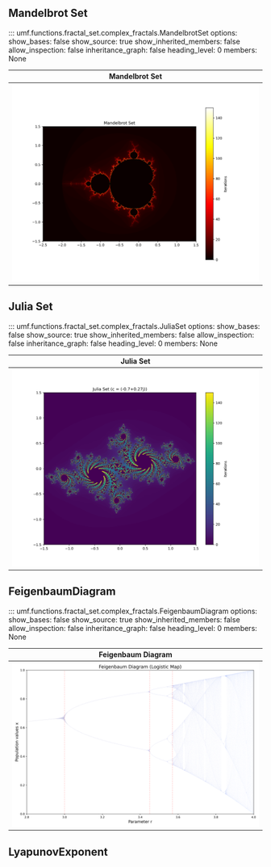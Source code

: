 ## Mandelbrot Set

<!-- prettier-ignore -->
::: umf.functions.fractal_set.complex_fractals.MandelbrotSet
    options:
        show_bases: false
        show_source: true
        show_inherited_members: false
        allow_inspection: false
        inheritance_graph: false
        heading_level: 0
        members: None

|                      Mandelbrot Set                       |
| :-------------------------------------------------------: |
| ![MandelBrotSet](../../../extra/images/MandelbrotSet.png) |

## Julia Set

<!-- prettier-ignore -->
::: umf.functions.fractal_set.complex_fractals.JuliaSet
    options:
        show_bases: false
        show_source: true
        show_inherited_members: false
        allow_inspection: false
        inheritance_graph: false
        heading_level: 0
        members: None

|                      Julia Set                      |
| :-------------------------------------------------: |
| ![JuliaBrotSet](../../../extra/images/JuliaSet.png) |

## FeigenbaumDiagram

<!-- prettier-ignore -->
::: umf.functions.fractal_set.complex_fractals.FeigenbaumDiagram
    options:
        show_bases: false
        show_source: true
        show_inherited_members: false
        allow_inspection: false
        inheritance_graph: false
        heading_level: 0
        members: None

|                        Feigenbaum Diagram                         |
| :---------------------------------------------------------------: |
| ![FeigenbaumDiagram](../../../extra/images/FeigenbaumDiagram.png) |

## LyapunovExponent
